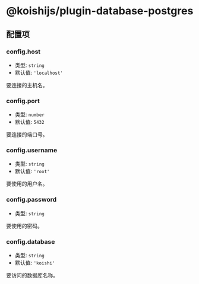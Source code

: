 # @koishijs/plugin-database-postgres

## 配置项

### config.host

- 类型: `string`
- 默认值: `'localhost'`

要连接的主机名。

### config.port

- 类型: `number`
- 默认值: `5432`

要连接的端口号。

### config.username

- 类型: `string`
- 默认值: `'root'`

要使用的用户名。

### config.password

- 类型: `string`

要使用的密码。

### config.database

- 类型: `string`
- 默认值: `'koishi'`

要访问的数据库名称。
